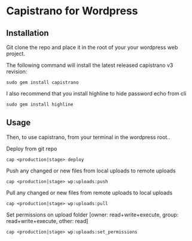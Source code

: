 # Capistrano for Wordpress

## Installation

Git clone the repo and place it in the root of your your wordpress web project.

The following command will install the latest released capistrano v3 revision:
```
sudo gem install capistrano
```

I also recommend that you install highline to hide password echo from cli
```
sudo gem install highline
```

## Usage
Then, to use capistrano, from your terminal in the wordpress root..

Deploy from git repo
```
cap <production|stage> deploy
```

Push any changed or new files from local uploads to remote uploads
```
cap <production|stage> wp:uploads:push
```

Pull any changed or new files from remote uploads to local uploads
```
cap <production|stage> wp:uploads:pull
```

Set permissions on upload folder [owner: read+write+execute, group: read+write+execute, other: read]
```
cap <production|stage> wp:uploads:set_permissions
```
